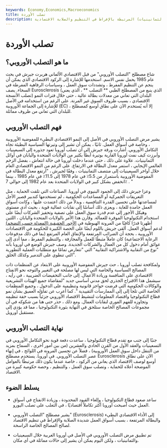 ```yaml
---
keywords: Economy,Economics,Macroeconomics
title: تصلب الأوردة
description: تصلب اليورو هو الركود الاقتصادي والبطالة (مثل تلك التي شهدتها أوروبا في الثمانينيات) المرتبطة بالإفراط في التنظيم والصلابة الاقتصادية.
---
```


# تصلب الأوردة
## ما هو التصلب الأوروبي؟

شاع مصطلح "التصلب الأوروبي" من قبل الاقتصادي الألماني هربرت جيرش في بحث عام 1985 يحمل نفس الاسم. استخدمها للإشارة إلى الركود الاقتصادي الذي يمكن أن ينجم عن التنظيم المفرط ، وتشددات سوق العمل ، وسياسات الرفاهية المفرطة في السخاء. يصف Eurosclerosis (الذي ينبع من المصطلح الطبي ** التصلب ** ، الذي يعني تصلب الأنسجة) البلدان التي تعاني من معدلات بطالة عالية ، حتى خلال فترات النمو الاقتصادي ، بسبب ظروف السوق غير المرنة. على الرغم من استخدامه في الأصل للإشارة إلى الجماعة الأوروبية (EC) ، إلا أنه يُستخدم الآن على نطاق أوسع كمصطلح للبلدان التي تعاني من ظروف مماثلة.

## فهم التصلب الأوروبي

يشير مرض التصلب الأوروبي في الأصل إلى النمو الاقتصادي البطيء للمفوضية الأوروبية ، وخاصة في أسواق العمل. ثانيًا ، يمكن أن تشير إلى وتيرتها السياسية البطيئة تجاه التكامل الأوروبي. أشارت ورقة جيرش إلى أن تصلب أوروبا تعود جذوره إلى السبعينيات وأبرزت كيف نمت أوروبا القارية بوتيرة أبطأ بكثير من الولايات المتحدة واليابان في أوائل الثمانينيات. علاوة على ذلك ، حتى عندما دخلت أوروبا في حالة انتعاش ، بفضل الزخم العالمي الإيجابي ، استمر معدل البطالة في الارتفاع. على الرغم من النمو الاقتصادي العام خلال أواخر السبعينيات إلى منتصف الثمانينيات ، وفقًا لجيرش ، "ارتفع معدل البطالة في المفوضية الأوروبية باستمرار من 5.5٪ في عام 1978 إلى 11.5٪ في عام 1985 ، بينما انخفض بشكل كبير في الولايات المتحدة بعد عام 1982 إلى حوالي 7٪ . "

وعزا جيرش ذلك إلى الجمود البنيوي في أوروبا. الصناعات التي تلقت الحماية ، مثل التعريفات الجمركية أو المساعدات الحكومية ، لم تستخدمها كتدبير قصير الأجل لمساعدتها على تحسين القدرة التنافسية ، وبدلاً من ذلك اعتمدت عليها ، وكانت أسواق العمل جامدة للغاية ، ويعزى ذلك أساسًا إلى نقابات عمالية قوية ، بحيث أدى مستوى وهيكل الأجور إلى عدم قدرة سوق العمل على تصفية وتحفيز الشركات أيضًا على استخدام التكنولوجيا الموفرة للعمالة. وقارن هذا الأمر بالولايات المتحدة واليابان ، اللتين أظهرتا قدرًا كافيًا من المرونة الهبوطية في [الأجور الحقيقية (المعدلة حسب التضخم)](/realincome) لدعم أسواق العمل. ألقى جريش باللوم أيضًا على الحصة الكبيرة للحكومة في الاقتصادات الأوروبية ، بحجة أن الضرائب المرتفعة والإنفاق العام المرتفع (بما في ذلك مدفوعات الرعاية الاجتماعية) كان عاملاً مثبطًا للعمل والمجازفة ، والتنظيم المفرط ، مما أدى إلى عوائق أمام دخول كل من العمال والشركات الجديدة. وصف جيرش الوضع في أوروبا بأنه "نوع من النقابية والاشتراكية النقابية" التي "تتعارض تمامًا مع متطلبات العملية التطورية التي تنطوي على التدمير وكذلك الخلق".

ولمكافحة تصلب أوروبا ، حث جيرش المفوضية الأوروبية على الابتعاد عن المنظمات ذات المصالح السياسية والخاصة التي ليس لها مصلحة في التغيير والتوجه نحو الانفتاح الاقتصادي على المنافسة وريادة الأعمال. إلى جانب التخفيضات الضريبية ، في رأيه ، سيشمل هذا الاقتراح الجذري لحق مدني أساسي جديد "لمقاضاة جميع الهيئات التشريعية والوكالات الحكومية التي فرضت حواجز قانونية وتنظيمية على الدخول ، وجميع المنظمات الخاصة التي تلجأ إلى إلى الممارسات التقييدية ". كما أعرب عن تفاؤله العميق بشأن نمو قطاع التكنولوجيا واقتصاد المعلومات لتنشيط الاقتصاد الأوروبي جزئياً بسبب خفة تنظيمه وتجاوزه للفهم الفوري لنقابات العمال. ومع ذلك ، حذر حتى هنا من شكوكه في أن مجموعات المصالح الخاصة ستلحق في النهاية بثورة التكنولوجيا ، مما قد يؤدي إلى مستقبل أورويل.

## نهاية التصلب الأوروبي

جنبًا إلى جنب مع تقدم قطاع التكنولوجيا ، ساعدت دفعة قوية نحو التكامل الأوروبي في التسعينيات والعقد الأول من القرن الحادي والعشرين (من بين أمور أخرى ، السماح بمزيد من التنقل داخل سوق العمل الأوروبية) ، فضلاً عن تحسين المرونة في اللوائح ، في إنهاء عصر التصلب الأوروبي. في أوروبا. يستخدم مصطلح Eurosclerosis الآن على نطاق أوسع لوصف الاقتصاد الذي يعاني من الركود ، خاصة عندما يكون ذلك مرتبطًا بالعوامل الموضحة أعلاه للحماية ، وتصلب سوق العمل ، والتنظيم ، وحصة حكومية كبيرة من الاقتصاد.

## يسلط الضوء

- ساعد صعود قطاع التكنولوجيا ، وإلغاء القيود المحدودة ، وزيادة الانفتاح في أسواق العمل حيث أصبحت أوروبا أكثر تكاملاً اقتصاديًا ، في التغلب على تصلب اليورو.

- يشير مصطلح "التصلب الأوروبي" (Eurosclerosis) إلى الأداء الاقتصادي البطيء والبطالة المرتفعة ، بسبب أسواق العمل شديدة الصلابة والإفراط في تنظيم الاقتصاد لصالح المصالح الخاصة الراسخة.

- تم تطبيق مرض التصلب الأوروبي في الأصل في أوروبا الغربية خلال السبعينيات والثمانينيات ، ولكن اليوم يمكن أن يشير إلى حالات مماثلة في أي مكان.

